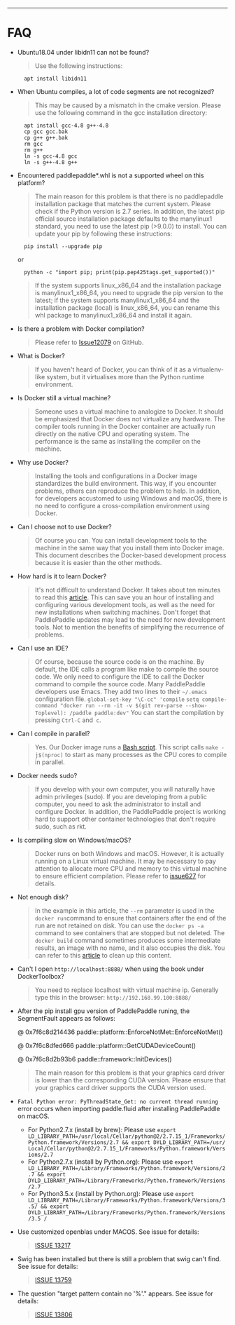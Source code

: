 ***
<a name="FAQ_en"></a>

# **FAQ**

- Ubuntu18.04 under libidn11 can not be found?

    > Use the following instructions:

        apt install libidn11

- When Ubuntu compiles, a lot of code segments are not recognized?

    > This may be caused by a mismatch in the cmake version. Please use the following command in the gcc installation directory:

        apt install gcc-4.8 g++-4.8
        cp gcc gcc.bak
        cp g++ g++.bak
        rm gcc
        rm g++
        ln -s gcc-4.8 gcc
        ln -s g++-4.8 g++




- Encountered paddlepaddle*.whl is not a supported wheel on this platform?

    > The main reason for this problem is that there is no paddlepaddle installation package that matches the current system. Please check if the Python version is 2.7 series. In addition, the latest pip official source installation package defaults to the manylinux1 standard, you need to use the latest pip (>9.0.0) to install. You can update your pip by following these instructions:

        pip install --upgrade pip
    or

        python -c "import pip; print(pip.pep425tags.get_supported())"

    > If the system supports linux_x86_64 and the installation package is manylinux1_x86_64, you need to upgrade the pip version to the latest; if the system supports manylinux1_x86_64 and the installation package (local) is linux_x86_64, you can rename this whl package to manylinux1_x86_64 and install it again.

- Is there a problem with Docker compilation?

    > Please refer to [Issue12079](https://github.com/PaddlePaddle/Paddle/issues/12079) on GitHub.

- What is Docker?

    > If you haven't heard of Docker, you can think of it as a virtualenv-like system, but it virtualises more than the Python runtime environment.

- Is Docker still a virtual machine?

    > Someone uses a virtual machine to analogize to Docker. It should be emphasized that Docker does not virtualize any hardware. The compiler tools running in the Docker container are actually run directly on the native CPU and operating system. The performance is the same as installing the compiler on the machine.

- Why use Docker?

    > Installing the tools and configurations in a Docker image standardizes the build environment. This way, if you encounter problems, others can reproduce the problem to help. In addition, for developers accustomed to using Windows and macOS, there is no need to configure a cross-compilation environment using Docker.

- Can I choose not to use Docker?

    > Of course you can. You can install development tools to the machine in the same way that you install them into Docker image. This document describes the Docker-based development process because it is easier than the other methods.

- How hard is it to learn Docker?

    > It's not difficult to understand Docker. It takes about ten minutes to read this [article](https://zhuanlan.zhihu.com/p/19902938).
    This can save you an hour of installing and configuring various development tools, as well as the need for new installations when switching machines. Don't forget that PaddlePaddle updates may lead to the need for new development tools. Not to mention the benefits of simplifying the recurrence of problems.

- Can I use an IDE?

    > Of course, because the source code is on the machine. By default, the IDE calls a program like make to compile the source code. We only need to configure the IDE to call the Docker command to compile the source code.
    Many PaddlePaddle developers use Emacs. They add two lines to their `~/.emacs` configuration file.
    `global-set-key "\C-cc" 'compile`
    `setq compile-command "docker run --rm -it -v $(git rev-parse --show- Toplevel): /paddle paddle:dev"`
    You can start the compilation by pressing `Ctrl-C` and` c`.

- Can I compile in parallel?

    > Yes. Our Docker image runs a [Bash script](https://github.com/PaddlePaddle/Paddle/blob/develop/paddle/scripts/paddle_build.sh). This script calls `make -j$(nproc)` to start as many processes as the CPU cores to compile in parallel.

- Docker needs sudo?

    > If you develop with your own computer, you will naturally have admin privileges (sudo). If you are developing from a public computer, you need to ask the administrator to install and configure Docker. In addition, the PaddlePaddle project is working hard to support other container technologies that don't require sudo, such as rkt.

- Is compiling slow on Windows/macOS?

    > Docker runs on both Windows and macOS. However, it is actually running on a Linux virtual machine. It may be necessary to pay attention to allocate more CPU and memory to this virtual machine to ensure efficient compilation. Please refer to [issue627](https://github.com/PaddlePaddle/Paddle/issues/627) for details.

- Not enough disk?

    > In the example in this article, the `--rm` parameter is used in the `docker run`command to ensure that containers after the end of the run are not retained on disk. You can use the `docker ps -a` command to see containers that are stopped but not deleted. The `docker build` command sometimes produces some intermediate results, an image with no name, and it also occupies the disk. You can refer to this [article](https://zaiste.net/removing_docker_containers/) to clean up this content.

- Can't I open `http://localhost:8888/` when using the book under DockerToolbox?

    > You need to replace localhost with virtual machine ip. Generally type this in the browser: `http://192.168.99.100:8888/`

- After the pip install gpu version of PaddlePaddle runing, the SegmentFault appears as follows:

    @ 0x7f6c8d214436 paddle::platform::EnforceNotMet::EnforceNotMet()

    @ 0x7f6c8dfed666 paddle::platform::GetCUDADeviceCount()

    @ 0x7f6c8d2b93b6 paddle::framework::InitDevices()

    > The main reason for this problem is that your graphics card driver is lower than the corresponding CUDA version. Please ensure that your graphics card driver supports the CUDA version used.


- `Fatal Python error: PyThreadState_Get: no current thread running` error occurs when importing paddle.fluid after installing PaddlePaddle on macOS.


    - For Python2.7.x (install by brew): Please use `export LD_LIBRARY_PATH=/usr/local/Cellar/python@2/2.7.15_1/Frameworks/Python.framework/Versions/2.7 && export DYLD_LIBRARY_PATH=/usr/ Local/Cellar/python@2/2.7.15_1/Frameworks/Python.framework/Versions/2.7`
    - For Python2.7.x (install by Python.org): Please use `export LD_LIBRARY_PATH=/Library/Frameworks/Python.framework/Versions/2.7 && export DYLD_LIBRARY_PATH=/Library/Frameworks/Python.framework/Versions/2.7`
    - For Python3.5.x (install by Python.org): Please use `export LD_LIBRARY_PATH=/Library/Frameworks/Python.framework/Versions/3.5/ && export DYLD_LIBRARY_PATH=/Library/Frameworks/Python.framework/Versions/3.5 /`


- Use customized openblas under MACOS. See issue for details:

    >[ISSUE 13217](https://github.com/PaddlePaddle/Paddle/issues/13721)

- Swig has been installed but there is still a problem that swig can't find. See issue for details:

    >[ISSUE 13759](https://github.com/PaddlePaddle/Paddle/issues/13759)

- The question "target pattern contain no '%'." appears. See issue for details:

    >[ISSUE 13806](https://github.com/PaddlePaddle/Paddle/issues/13806)
